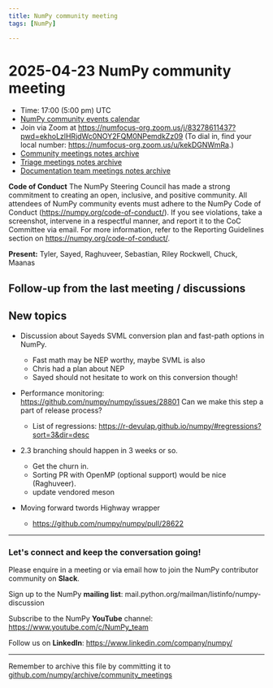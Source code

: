 ```yaml
---
title: NumPy community meeting
tags: [NumPy]

---
```


# 2025-04-23 NumPy community meeting

- Time: 17:00 (5:00 pm) UTC
- [NumPy community events calendar](https://scientific-python.org/calendars/)
- Join via Zoom at https://numfocus-org.zoom.us/j/83278611437?pwd=ekhoLzlHRjdWc0NOY2FQM0NPemdkZz09 (To dial in, find your local number: https://numfocus-org.zoom.us/u/kekDGNWmRa.)
- [Community meetings notes archive](https://github.com/numpy/archive/tree/main/community_meetings)
- [Triage meetings notes archive](https://github.com/numpy/archive/tree/master/triage_meetings)
- [Documentation team meetings notes archive](https://github.com/numpy/archive/tree/main/docs_team_meetings)

**Code of Conduct**
The NumPy Steering Council has made a strong commitment to creating an open, inclusive, and positive community. 
All attendees of NumPy community events must adhere to the NumPy Code of Conduct (https://numpy.org/code-of-conduct/). 
If you see violations, take a screenshot, intervene in a respectful manner, and report it to the CoC Committee via email. For more information, refer to the Reporting Guidelines section on https://numpy.org/code-of-conduct/.

**Present:** Tyler, Sayed, Raghuveer, Sebastian, Riley Rockwell, Chuck, Maanas


## Follow-up from the last meeting / discussions


## New topics

- Discussion about Sayeds SVML conversion plan and fast-path options in NumPy.
  - Fast math may be NEP worthy, maybe SVML is also
  - Chris had a plan about NEP
  - Sayed should not hesitate to work on this conversion though!

- Performance monitoring: https://github.com/numpy/numpy/issues/28801 Can we make this step a part of release process? 
    - List of regressions: https://r-devulap.github.io/numpy/#regressions?sort=3&dir=desc

- 2.3 branching should happen in 3 weeks or so.
  - Get the churn in.
  - Sorting PR with OpenMP (optional support) would be nice (Raghuveer).
  - update vendored meson

- Moving forward twords Highway wrapper
  - https://github.com/numpy/numpy/pull/28622

---


### Let's connect and keep the conversation going!

Please enquire in a meeting or via email how to join the NumPy contributor community on **Slack**.

Sign up to the NumPy **mailing list**: mail.python.org/mailman/listinfo/numpy-discussion

Subscribe to the NumPy **YouTube** channel: https://www.youtube.com/c/NumPy_team

Follow us on **LinkedIn**: https://www.linkedin.com/company/numpy/

---
Remember to archive this file by committing it to [github.com/numpy/archive/community_meetings](https://github.com/numpy/archive/tree/main/community_meetings)
